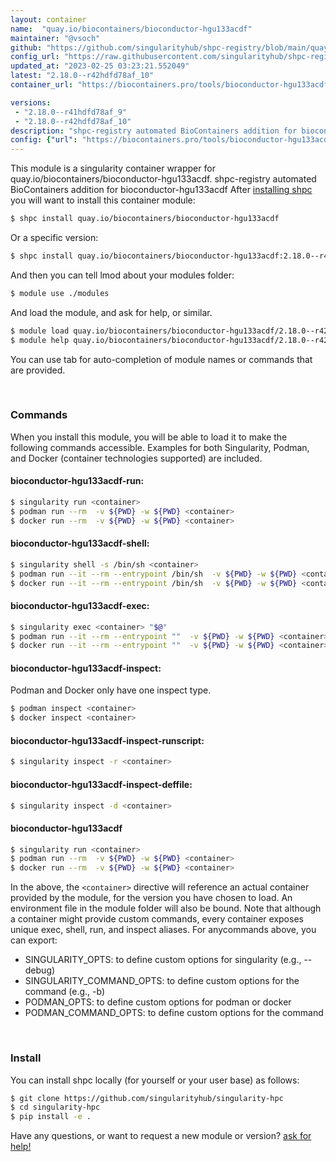 ```yaml
---
layout: container
name:  "quay.io/biocontainers/bioconductor-hgu133acdf"
maintainer: "@vsoch"
github: "https://github.com/singularityhub/shpc-registry/blob/main/quay.io/biocontainers/bioconductor-hgu133acdf/container.yaml"
config_url: "https://raw.githubusercontent.com/singularityhub/shpc-registry/main/quay.io/biocontainers/bioconductor-hgu133acdf/container.yaml"
updated_at: "2023-02-25 03:23:21.552049"
latest: "2.18.0--r42hdfd78af_10"
container_url: "https://biocontainers.pro/tools/bioconductor-hgu133acdf"

versions:
 - "2.18.0--r41hdfd78af_9"
 - "2.18.0--r42hdfd78af_10"
description: "shpc-registry automated BioContainers addition for bioconductor-hgu133acdf"
config: {"url": "https://biocontainers.pro/tools/bioconductor-hgu133acdf", "maintainer": "@vsoch", "description": "shpc-registry automated BioContainers addition for bioconductor-hgu133acdf", "latest": {"2.18.0--r42hdfd78af_10": "sha256:700f1fb1e80e8ea64ee61f6f4b9d41b010785a8d8ecd880e6aacaddba1c32bcb"}, "tags": {"2.18.0--r41hdfd78af_9": "sha256:5fb5163f122284ad3c9430122e42bd63c29b43a08a336294b490f6b297f46f7b", "2.18.0--r42hdfd78af_10": "sha256:700f1fb1e80e8ea64ee61f6f4b9d41b010785a8d8ecd880e6aacaddba1c32bcb"}, "docker": "quay.io/biocontainers/bioconductor-hgu133acdf"}
---
```


This module is a singularity container wrapper for quay.io/biocontainers/bioconductor-hgu133acdf.
shpc-registry automated BioContainers addition for bioconductor-hgu133acdf
After [installing shpc](#install) you will want to install this container module:


```bash
$ shpc install quay.io/biocontainers/bioconductor-hgu133acdf
```

Or a specific version:

```bash
$ shpc install quay.io/biocontainers/bioconductor-hgu133acdf:2.18.0--r42hdfd78af_10
```

And then you can tell lmod about your modules folder:

```bash
$ module use ./modules
```

And load the module, and ask for help, or similar.

```bash
$ module load quay.io/biocontainers/bioconductor-hgu133acdf/2.18.0--r42hdfd78af_10
$ module help quay.io/biocontainers/bioconductor-hgu133acdf/2.18.0--r42hdfd78af_10
```

You can use tab for auto-completion of module names or commands that are provided.

<br>

### Commands

When you install this module, you will be able to load it to make the following commands accessible.
Examples for both Singularity, Podman, and Docker (container technologies supported) are included.

#### bioconductor-hgu133acdf-run:

```bash
$ singularity run <container>
$ podman run --rm  -v ${PWD} -w ${PWD} <container>
$ docker run --rm  -v ${PWD} -w ${PWD} <container>
```

#### bioconductor-hgu133acdf-shell:

```bash
$ singularity shell -s /bin/sh <container>
$ podman run --it --rm --entrypoint /bin/sh  -v ${PWD} -w ${PWD} <container>
$ docker run --it --rm --entrypoint /bin/sh  -v ${PWD} -w ${PWD} <container>
```

#### bioconductor-hgu133acdf-exec:

```bash
$ singularity exec <container> "$@"
$ podman run --it --rm --entrypoint ""  -v ${PWD} -w ${PWD} <container> "$@"
$ docker run --it --rm --entrypoint ""  -v ${PWD} -w ${PWD} <container> "$@"
```

#### bioconductor-hgu133acdf-inspect:

Podman and Docker only have one inspect type.

```bash
$ podman inspect <container>
$ docker inspect <container>
```

#### bioconductor-hgu133acdf-inspect-runscript:

```bash
$ singularity inspect -r <container>
```

#### bioconductor-hgu133acdf-inspect-deffile:

```bash
$ singularity inspect -d <container>
```



#### bioconductor-hgu133acdf

```bash
$ singularity run <container>
$ podman run --rm  -v ${PWD} -w ${PWD} <container>
$ docker run --rm  -v ${PWD} -w ${PWD} <container>
```


In the above, the `<container>` directive will reference an actual container provided
by the module, for the version you have chosen to load. An environment file in the
module folder will also be bound. Note that although a container
might provide custom commands, every container exposes unique exec, shell, run, and
inspect aliases. For anycommands above, you can export:

 - SINGULARITY_OPTS: to define custom options for singularity (e.g., --debug)
 - SINGULARITY_COMMAND_OPTS: to define custom options for the command (e.g., -b)
 - PODMAN_OPTS: to define custom options for podman or docker
 - PODMAN_COMMAND_OPTS: to define custom options for the command

<br>

### Install

You can install shpc locally (for yourself or your user base) as follows:

```bash
$ git clone https://github.com/singularityhub/singularity-hpc
$ cd singularity-hpc
$ pip install -e .
```

Have any questions, or want to request a new module or version? [ask for help!](https://github.com/singularityhub/singularity-hpc/issues)